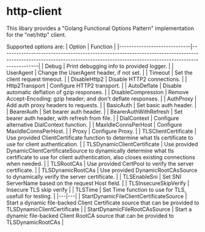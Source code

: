 # http-client

This libary provides a "Golang Functional Options Pattern" implementation for the "net/http" client.

Supported options are:
| Option                      | Function                                                                                                                                                                  |
|-----------------------------|---------------------------------------------------------------------------------------------------------------------------------------------------------------------------|
| Debug                       | Print debugging info to provided logger.                                                                                                                                  |
| UserAgent                   | Change the UserAgent header, if not set.                                                                                                                                  |
| Timeout                     | Set the client request timeout.                                                                                                                                           |
| DisableHttp2                | Disable HTTP2 connections.                                                                                                                                                |
| Http2Transport              | Configure HTTP2 transport.                                                                                                                                                |
| AutoDeflate                 | Disable automatic deflation of gzip responses.                                                                                                                            |
| DisableCompression          | Remove Accept-Encoding: gzip header; and don't deflate responses.                                                                                                         |
| AuthProxy                   | Add auth proxy headers to requests.                                                                                                                                       |
| BasicAuth                   | Set basic auth header.                                                                                                                                                    |
| BearerAuth                  | Set bearer auth header.                                                                                                                                                   |
| BearerAuthWithRefresh       | Set bearer auth header, with refresh from file.                                                                                                                           |
| DialContext                 | Configure alternative DialContext function.                                                                                                                               |
| MaxIdleConnsPerHost         | Configure MaxIdleConnsPerHost.                                                                                                                                            |
| Proxy                       | Configure Proxy.                                                                                                                                                          |
| TLSClientCertificate        | Use provided ClientCertificate function to determine what tls certificate to use for client authentication.                                                               |
| TLSDynamicClientCertificate | Use provided DynamicClientCertificateSource to dynamically determine what tls certificate to use for client authentication, also closes existing connections when needed. |
| TLSRootCAs                  | Use provided CertPool to verify the server certificate.                                                                                                                   |
| TLSDynamicRootCAs           | Use provided DynamicRootCAsSource to dynamically verify the server certificate.                                                                                           |
| TLSEnableSni                | Set SNI ServerName based on the request Host field.                                                                                                                       |
| TLSInsecureSkipVerify       | Insecure TLS skip verify                                                                                                                                                  |
| TLSTime                     | Set Time function to use for TLS, usefull for testing.                                                                                                                    |
|---|---|
| StartDynamicFileClientCertificateSource | Start a dynamic file-backed Client Certificate source that can be provided to TLSDynamicClientCertificate |
| StartDynamicFileRootCAsSource | Start a dynamic file-backed Client RootCA source that can be provided to TLSDynamicRootCAs |
